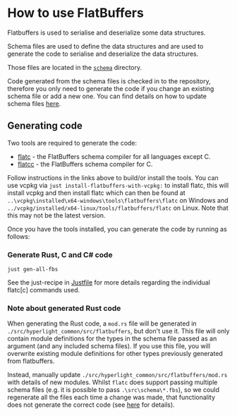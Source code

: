 # How to use FlatBuffers

Flatbuffers is used to serialise and deserialize some data structures.

Schema files are used to define the data structures and are used to generate the code to serialise and deserialize the data structures.

Those files are located in the [`schema`](../src/schema) directory.

Code generated from the schema files is checked in to the repository, therefore you only need to generate the code if you change an existing schema file or add a new one. You can find details on how to update schema files [here](https://google.github.io/flatbuffers/flatbuffers_guide_writing_schema.html).

## Generating code

Two tools are required to generate the code:

* [flatc](https://google.github.io/flatbuffers/flatbuffers_guide_using_schema_compiler.html) - the FlatBuffers schema compiler for all languages except C.
* [flatcc](https://github.com/dvidelabs/flatcc) - the FlatBuffers schema compiler for C.

Follow instructions in the links above to build/or install the tools. You can use vcpkg via `just install-flatbuffers-with-vcpkg:` to install flatc, this will install vcpkg and then install flatc which can then be found at `..\vcpkg\installed\x64-windows\tools\flatbuffers\flatc`  on Windows and `../vcpkg/installed/x64-linux/tools/flatbuffers/flatc` on Linux. Note that this may not be the latest version.

Once you have the tools installed, you can generate the code by running as follows:

### Generate Rust, C and C# code
```console
just gen-all-fbs
```
See the just-recipe in [Justfile](../Justfile) for more details regarding the individual flatc[c] commands used.

### Note about generated Rust code

When generating the Rust code, a `mod.rs` file will be generated in `./src/hyperlight_common/src/flatbuffers`, but don't use it. This file will only contain module definitions for the types in the schema file passed as an argument (and any included schema files). If you use this file, you will overwrite existing module definitions for other types previously generated from flatbuffers.

Instead, manually update `./src/hyperlight_common/src/flatbuffers/mod.rs` with details of new modules. Whilst `flatc` does support passing multiple schema files (e.g. it is possible to pass `.\src\schema\*.fbs`), so we could regenerate all the files each time a change was made, that functionality does not generate the correct code (see [here](https://github.com/google/flatbuffers/issues/6800) for details).
